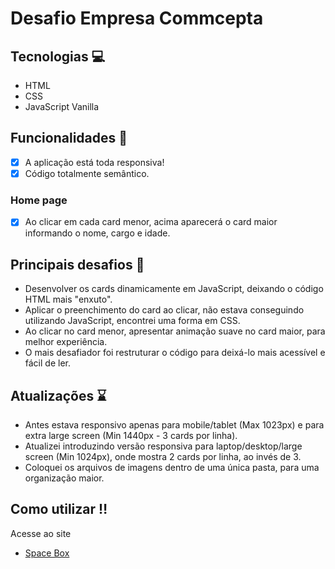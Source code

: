 # Desafio Empresa Commcepta

## Tecnologias :computer:

- HTML
- CSS
- JavaScript Vanilla

## Funcionalidades 🚀

- [x] A aplicação está toda responsiva!
- [x] Código totalmente semântico.

### Home page
- [x] Ao clicar em cada card menor, acima aparecerá o card maior informando o nome, cargo e idade.

## Principais desafios :grimacing:

- Desenvolver os cards dinamicamente em JavaScript, deixando o código HTML mais "enxuto".
- Aplicar o preenchimento do card ao clicar, não estava conseguindo utilizando JavaScript, encontrei uma forma em CSS.
- Ao clicar no card menor, apresentar animação suave no card maior, para melhor experiência.
- O mais desafiador foi restruturar o código para deixá-lo mais acessível e fácil de ler.

## Atualizações :hourglass:

- Antes estava responsivo apenas para mobile/tablet (Max 1023px) e para extra large screen (Min 1440px - 3 cards por linha).
- Atualizei introduzindo versão responsiva para laptop/desktop/large screen (Min 1024px), onde mostra 2 cards por linha, ao invés de 3.
- Coloquei os arquivos de imagens dentro de uma única pasta, para uma organização maior.

## Como utilizar :bangbang:

Acesse ao site
- <a href="https://challenge-commcepta.netlify.app/" target="_blank">Space Box</a>
